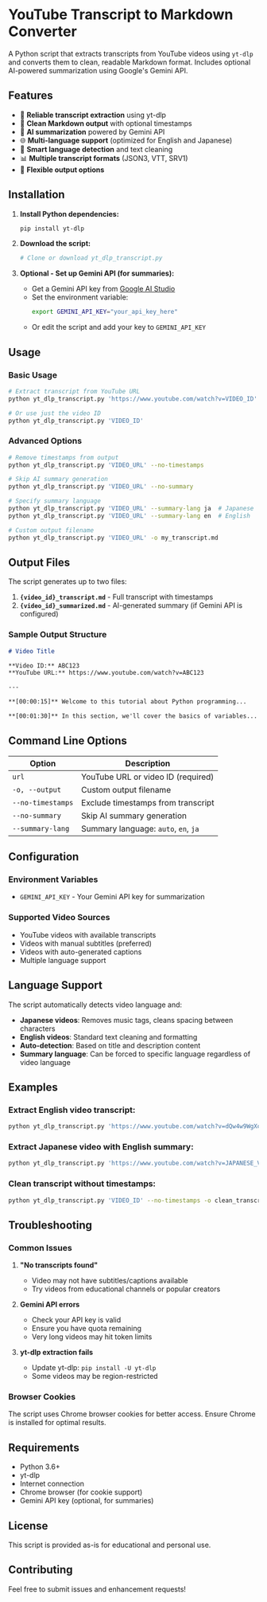 # YouTube Transcript to Markdown Converter

A Python script that extracts transcripts from YouTube videos using `yt-dlp` and converts them to clean, readable Markdown format. Includes optional AI-powered summarization using Google's Gemini API.

## Features

- 🎥 **Reliable transcript extraction** using yt-dlp
- 📝 **Clean Markdown output** with optional timestamps
- 🤖 **AI summarization** powered by Gemini API
- 🌐 **Multi-language support** (optimized for English and Japanese)
- 🎯 **Smart language detection** and text cleaning
- 📊 **Multiple transcript formats** (JSON3, VTT, SRV1)
- 🔧 **Flexible output options**

## Installation

1. **Install Python dependencies:**
   ```bash
   pip install yt-dlp
   ```

2. **Download the script:**
   ```bash
   # Clone or download yt_dlp_transcript.py
   ```

3. **Optional - Set up Gemini API (for summaries):**
   - Get a Gemini API key from [Google AI Studio](https://makersuite.google.com/)
   - Set the environment variable:
     ```bash
     export GEMINI_API_KEY="your_api_key_here"
     ```
   - Or edit the script and add your key to `GEMINI_API_KEY`

## Usage

### Basic Usage

```bash
# Extract transcript from YouTube URL
python yt_dlp_transcript.py 'https://www.youtube.com/watch?v=VIDEO_ID'

# Or use just the video ID
python yt_dlp_transcript.py 'VIDEO_ID'
```

### Advanced Options

```bash
# Remove timestamps from output
python yt_dlp_transcript.py 'VIDEO_URL' --no-timestamps

# Skip AI summary generation
python yt_dlp_transcript.py 'VIDEO_URL' --no-summary

# Specify summary language
python yt_dlp_transcript.py 'VIDEO_URL' --summary-lang ja  # Japanese
python yt_dlp_transcript.py 'VIDEO_URL' --summary-lang en  # English

# Custom output filename
python yt_dlp_transcript.py 'VIDEO_URL' -o my_transcript.md
```

## Output Files

The script generates up to two files:

1. **`{video_id}_transcript.md`** - Full transcript with timestamps
2. **`{video_id}_summarized.md`** - AI-generated summary (if Gemini API is configured)

### Sample Output Structure

```markdown
# Video Title

**Video ID:** ABC123  
**YouTube URL:** https://www.youtube.com/watch?v=ABC123

---

**[00:00:15]** Welcome to this tutorial about Python programming...

**[00:01:30]** In this section, we'll cover the basics of variables...
```

## Command Line Options

| Option | Description |
|--------|-------------|
| `url` | YouTube URL or video ID (required) |
| `-o, --output` | Custom output filename |
| `--no-timestamps` | Exclude timestamps from transcript |
| `--no-summary` | Skip AI summary generation |
| `--summary-lang` | Summary language: `auto`, `en`, `ja` |

## Configuration

### Environment Variables

- `GEMINI_API_KEY` - Your Gemini API key for summarization

### Supported Video Sources

- YouTube videos with available transcripts
- Videos with manual subtitles (preferred)
- Videos with auto-generated captions
- Multiple language support

## Language Support

The script automatically detects video language and:

- **Japanese videos**: Removes music tags, cleans spacing between characters
- **English videos**: Standard text cleaning and formatting
- **Auto-detection**: Based on title and description content
- **Summary language**: Can be forced to specific language regardless of video language

## Examples

### Extract English video transcript:
```bash
python yt_dlp_transcript.py 'https://www.youtube.com/watch?v=dQw4w9WgXcQ'
```

### Extract Japanese video with English summary:
```bash
python yt_dlp_transcript.py 'https://www.youtube.com/watch?v=JAPANESE_VIDEO_ID' --summary-lang en
```

### Clean transcript without timestamps:
```bash
python yt_dlp_transcript.py 'VIDEO_ID' --no-timestamps -o clean_transcript.md
```

## Troubleshooting

### Common Issues

1. **"No transcripts found"**
   - Video may not have subtitles/captions available
   - Try videos from educational channels or popular creators

2. **Gemini API errors**
   - Check your API key is valid
   - Ensure you have quota remaining
   - Very long videos may hit token limits

3. **yt-dlp extraction fails**
   - Update yt-dlp: `pip install -U yt-dlp`
   - Some videos may be region-restricted

### Browser Cookies

The script uses Chrome browser cookies for better access. Ensure Chrome is installed for optimal results.

## Requirements

- Python 3.6+
- yt-dlp
- Internet connection
- Chrome browser (for cookie support)
- Gemini API key (optional, for summaries)

## License

This script is provided as-is for educational and personal use.

## Contributing

Feel free to submit issues and enhancement requests!